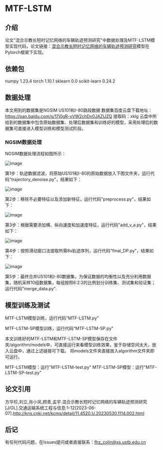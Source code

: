 # MTF-LSTM

## 介绍
论文"混合示教长短时记忆网络的车辆轨迹预测研究"中数据处理及MTF-LSTM模型实现代码，论文链接：[混合示教长短时记忆网络的车辆轨迹预测研究](https://kns.cnki.net/kcms2/article/abstract?v=3uoqIhG8C45S0n9fL2suRadTyEVl2pW9UrhTDCdPD67TGVG_tjaCaFywQgu2z0FSolVa0GGkYAgvsRX3X5A_CuKnYfKpy9Sw&uniplatform=NZKPT)模型在Pytorch框架下实现。

## 依赖包
numpy                         1.23.4
torch                         1.10.1
sklearn                       0.0
scikit-learn                  0.24.2


## 数据处理
本文用到的数据集是NGSIM US101和I-80路段数据
数据集百度云盘下载地址：https://pan.baidu.com/s/17j0gR-vVW2chDv0JAZlJZQ 
提取码：xklg
云盘中所给到的数据集中包含原始数据集、处理后数据集和训练好的模型，采用处理后的数据集可直接进入模型训练和模型测试阶段。

### NGSIM数据处理
NGSIM数据处理流程如图所示：

![image](./img/NGSIM_data.png)

第1步：轨迹数据滤波，将原始US101和I-80的原始数据放入下图文件夹，运行代码"trajectory_denoise.py"，结果如下：

![image](./img/N_step1.png)

第2步：移除不必要特征以及添加新特征，运行代码"preprocess.py"，结果如下：

![image](./img/N_step2.png)

第3步：根据需要添加横、纵向速度和加速度特征，运行代码"add_v_a.py"，结果如下：

![image](./img/N_step3.png)

第4步：按照滑动窗口法提取所需8s轨迹序列，运行代码"final_DP.py"，结果如下：

![image](./img/N_step4.png)

第5步：最终合并US101和I-80数据集，为保证数据的均衡性以及充分利用数据集，随机采样10组数据集，每组按照6:2:2的比例划分训练集、测试集和验证集；运行代码"merge_data.py".

## 模型训练及测试

MTF-LSTM模型训练，运行代码"MTF-LSTM.py"

MTF-LSTM-SP模型训练，运行代码"MTF-LSTM-SP.py"

本文训练好的MTF-LSTM和MTF-LSTM-SP模型保存在文件夹/algorithm/models中，可直接运行来看模型训练效果，鉴于存储空间太大，放入云盘中，通过上述链接可下载。
将models文件夹直接放入algorithm文件夹即可运行。

MTF-LSTM模型：运行"MTF-LSTM-test.py"
MTF-LSTM-SP模型：运行"MTF-LSTM-SP-test.py"

## 论文引用
方华珍,刘立,肖小凤,顾青,孟宇.混合示教长短时记忆网络的车辆轨迹预测研究[J/OL].交通运输系统工程与信息:1-12[2023-06-07].http://kns.cnki.net/kcms/detail/11.4520.U.20230530.1114.002.html

## 后记

有任何代码问题，在Issues提问或者直接联系：fhz_colin@xs.ustb.edu.cn
